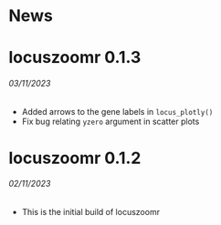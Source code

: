 News
=====

# locuszoomr 0.1.3
###### 03/11/2023

* Added arrows to the gene labels in `locus_plotly()`
* Fix bug relating `yzero` argument in scatter plots

# locuszoomr 0.1.2
###### 02/11/2023

* This is the initial build of locuszoomr
